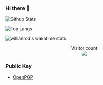 ### Hi there 👋

<!--
Eturial/Eturial** is a ✨ _special_ ✨ repository because its `README.md` (this file) appears on your GitHub profile.

Here are some ideas to get you started:

- 🔭 I’m currently working on ...
- 🌱 I’m currently learning ...
- 👯 I’m looking to collaborate on ...
- 🤔 I’m looking for help with ...
- 💬 Ask me about ...
- 📫 How to reach me: ...
- 😄 Pronouns: ...
- ⚡ Fun fact: ...
-->


![Github Stats](https://github-readme-stats.vercel.app/api?username=Eturial&show_icons=true&theme=synthwave&count_private=true)

![Top Langs](https://github-readme-stats.vercel.app/api/top-langs/?username=Eturial&layout=compact&hide=html,javascript,css)

![willianrod's wakatime stats](https://github-readme-stats.vercel.app/api/wakatime?username=Eturial)

<p align="center"> 
  Visitor count<br>
  <img src="https://profile-counter.glitch.me/Eturial/count.svg" />
</p>

### Public Key

  - [OpenPGP](https://github.com/Eturial/Eturial/blob/master/pgp_public_key)





